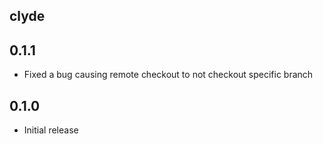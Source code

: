 ## clyde

## 0.1.1

- Fixed a bug causing remote checkout to not checkout specific branch

## 0.1.0

- Initial release
